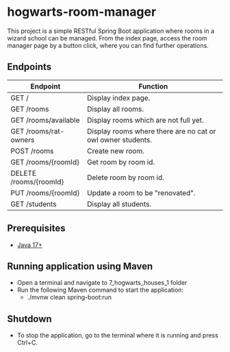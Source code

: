 # hogwarts-room-manager
This project is a simple RESTful Spring Boot application where rooms in a wizard school can be managed.
From the index page, access the room manager page by a button click, where you can find further operations. 

## Endpoints
| Endpoint   | Function           |
|------------|--------------------|
| GET /      | Display index page.|
| GET /rooms | Display all rooms. |
| GET /rooms/available | Display rooms which are not full yet. |
| GET /rooms/rat-owners | Display rooms where there are no cat or owl owner students. |
| POST /rooms | Create new room. |
| GET /rooms/{roomId} | Get room by room id. |
| DELETE /rooms/{roomId} | Delete room by room id. |
| PUT /rooms/{roomId} | Update a room to be "renovated". |
| GET /students | Display all students. |


## Prerequisites
 - [Java 17+](https://www.oracle.com/java/technologies/downloads/#java17)
 
 ## Running application using Maven
 - Open a terminal and navigate to 7_hogwarts_houses_1 folder
 - Run the following Maven command to start the application:
    - ./mvnw clean spring-boot:run

## Shutdown
- To stop the application, go to the terminal where it is running and press Ctrl+C.
